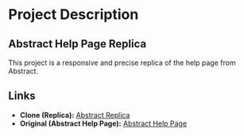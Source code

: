 # Project Description

## Abstract Help Page Replica

This project is a responsive and precise replica of the help page from Abstract.

## Links

- **Clone (Replica):** [Abstract Replica](https://abstract-anuragkr.netlify.app/)
- **Original (Abstract Help Page):** [Abstract Help Page](original-link-here)
